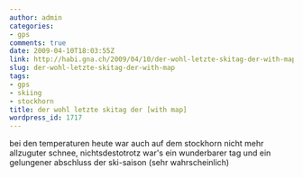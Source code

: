```yaml
---
author: admin
categories:
- gps
comments: true
date: 2009-04-10T18:03:55Z
link: http://habi.gna.ch/2009/04/10/der-wohl-letzte-skitag-der-with-map/
slug: der-wohl-letzte-skitag-der-with-map
tags:
- gps
- skiing
- stockhorn
title: der wohl letzte skitag der [with map]
wordpress_id: 1717
---
```


bei den temperaturen heute war auch auf dem stockhorn nicht mehr allzuguter schnee, nichtsdestotrotz war's ein wunderbarer tag und ein gelungener abschluss der ski-saison (sehr wahrscheinlich)



